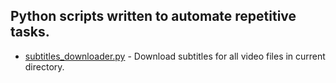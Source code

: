 ## Python scripts written to automate repetitive tasks. ##
* [subtitles_downloader.py](subtitles_downloader.py) - Download subtitles for all video files in current directory. 
